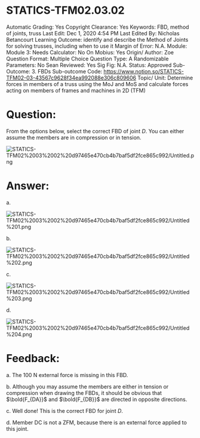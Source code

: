 # STATICS-TFM02.03.02

Automatic Grading: Yes
Copyright Clearance: Yes
Keywords: FBD, method of joints, truss
Last Edit: Dec 1, 2020 4:54 PM
Last Edited By: Nicholas Betancourt
Learning Outcome: identify and describe the Method of Joints for solving trusses, including when to use it
Margin of Error: N.A.
Module: Module 3:
Needs Calculator: No
On Mobius: Yes
Origin/ Author: Zoe
Question Format: Multiple Choice
Question Type: A
Randomizable Parameters: No
Sean Reviewed: Yes
Sig Fig: N.A.
Status: Approved
Sub-Outcome: 3. FBDs
Sub-outcome Code: https://www.notion.so/STATICS-TFM02-03-43567c9628f34ea992088e306c809606
Topic/ Unit: Determine forces in members of a truss using the MoJ and MoS and calculate forces acting on members of frames and machines in 2D (TFM)

# Question:

From the options below, select the correct FBD of joint $D$. You can either assume the members are in compression or in tension.

![STATICS-TFM02%2003%2002%20d97465e470cb4b7baf5df2fce865c992/Untitled.png](STATICS-TFM02%2003%2002%20d97465e470cb4b7baf5df2fce865c992/Untitled.png)

# Answer:

a. 

![STATICS-TFM02%2003%2002%20d97465e470cb4b7baf5df2fce865c992/Untitled%201.png](STATICS-TFM02%2003%2002%20d97465e470cb4b7baf5df2fce865c992/Untitled%201.png)

b.

![STATICS-TFM02%2003%2002%20d97465e470cb4b7baf5df2fce865c992/Untitled%202.png](STATICS-TFM02%2003%2002%20d97465e470cb4b7baf5df2fce865c992/Untitled%202.png)

c.

![STATICS-TFM02%2003%2002%20d97465e470cb4b7baf5df2fce865c992/Untitled%203.png](STATICS-TFM02%2003%2002%20d97465e470cb4b7baf5df2fce865c992/Untitled%203.png)

d. 

![STATICS-TFM02%2003%2002%20d97465e470cb4b7baf5df2fce865c992/Untitled%204.png](STATICS-TFM02%2003%2002%20d97465e470cb4b7baf5df2fce865c992/Untitled%204.png)

# Feedback:

a. The 100 $\text{N}$ external force is missing in this FBD.

b. Although you may assume the members are either in tension or compression when drawing the FBDs, it should be obvious that $\bold{F_{DA}}$ and $\bold{F_{DB}}$ are directed in opposite directions. 

c. Well done! This is the correct FBD for joint $D$.

d. Member DC is not a ZFM, because there is an external force applied to this joint.